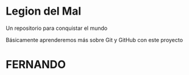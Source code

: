# Legion del Mal
Un repositorio para conquistar el mundo

Básicamente aprenderemos más sobre Git y GitHub con este proyecto

# FERNANDO